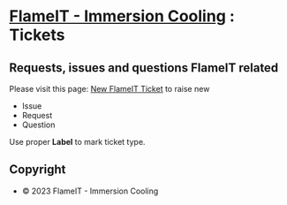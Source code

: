 # [FlameIT - Immersion Cooling](https://flameit.io) : Tickets

## Requests, issues and questions FlameIT related

Please visit this page: [New FlameIT Ticket](https://github.com/flameit-os/tickets/issues/new) to raise new

* Issue
* Request
* Question

Use proper **Label** to mark ticket type.

## Copyright

* © 2023 FlameIT - Immersion Cooling